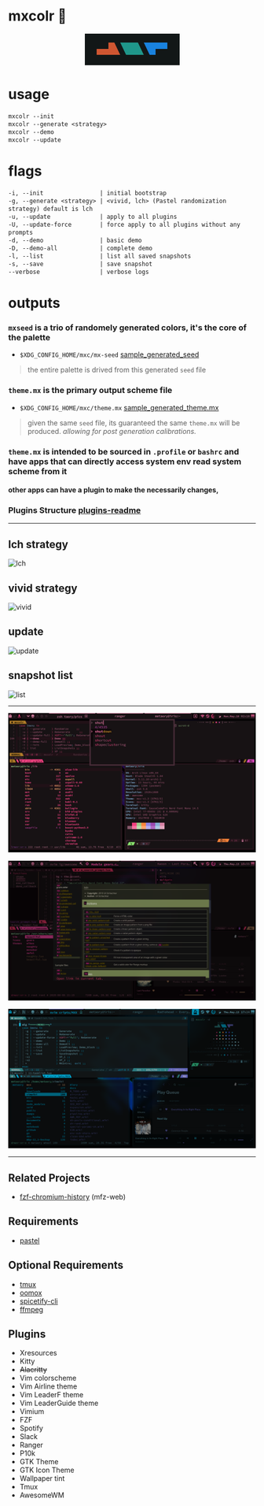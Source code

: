 # mxcolr :construction:

<p align="center">
  <img width="193" height="64" src="./data/seed_2021-05-14-123246_193x64_scrot.png">
</p>

usage
=====
    mxcolr --init
    mxcolr --generate <strategy>
    mxcolr --demo
    mxcolr --update

flags
=====
    -i, --init                | initial bootstrap
    -g, --generate <strategy> | <vivid, lch> (Pastel randomization strategy) default is lch
    -u, --update              | apply to all plugins
    -U, --update-force        | force apply to all plugins without any prompts
    -d, --demo                | basic demo
    -D, --demo-all            | complete demo
    -l, --list                | list all saved snapshots
    -s, --save                | save snapshot
    --verbose                 | verbose logs

outputs
=======
### `mxseed` is a trio of randomely generated colors, it's the core of the palette
- `$XDG_CONFIG_HOME/mxc/mx-seed`  [sample_generated_seed](./data/sample_mx-seed)
> the entire palette is drived from this generated `seed` file 

### `theme.mx` is the primary output scheme file
- `$XDG_CONFIG_HOME/mxc/theme.mx` [sample_generated_theme.mx](./data/sample_theme.mx)
> given the same `seed` file, its guaranteed the same `theme.mx` will be produced.
> _allowing for post generation calibrations._

### `theme.mx` is intended to be sourced in `.profile` or `bashrc` and have apps that can directly access system env read system scheme from it

#### other apps can have a plugin to make the necessarily changes,

### **Plugins Structure** [plugins-readme](./plugins)

***

lch strategy
------------
![lch](./data/lch_210511171753.gif)

vivid strategy
--------------
![vivid](./data/vivid_210511172635.gif)

update
------
![update](./data/update_210511172824.gif)

snapshot list
-------------
![list](./data/list_210511173612.gif)
  
***
  
![screenshot](./data/2021-05-10-021854_1920x1080_scrot.png)

![screenshot](./data/2021-05-13-155549_1920x1080_scrot.png)

![screenshot](./data/2021-05-13-172453_1920x1080_scrot.png)

***

Related Projects
----------------
- [fzf-chromium-history](https://github.com/metaory/fzf-chromium-history) (mfz-web)

Requirements
------------
- [pastel](https://github.com/sharkdp/pastel)

Optional Requirements
---------------------
- [tmux](https://github.com/tmux/tmux)
- [oomox](https://github.com/themix-project/oomox)
- [spicetify-cli](https://github.com/khanhas/spicetify-cli)
- [ffmpeg](https://github.com/FFmpeg/FFmpeg)

Plugins
-------
- Xresources
- Kitty
- ~~Alacritty~~
- Vim colorscheme
- Vim Airline theme
- Vim LeaderF theme
- Vim LeaderGuide theme
- Vimium
- FZF
- Spotify
- Slack
- Ranger
- P10k
- GTK Theme
- GTK Icon Theme
- Wallpaper tint
- Tmux
- AwesomeWM

